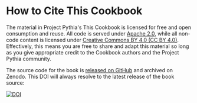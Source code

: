 # How to Cite This Cookbook

The material in Project Pythia's This Cookbook is licensed for free and open consumption and reuse. All code is served under [Apache 2.0](https://www.apache.org/licenses/LICENSE-2.0), while all non-code content is licensed under [Creative Commons BY 4.0 (CC BY 4.0)](https://creativecommons.org/licenses/by/4.0/). Effectively, this means you are free to share and adapt this material so long as you give appropriate credit to the Cookbook authors and the Project Pythia community.

The source code for the book is [released on GitHub](https://github.com/ProjectPythia/interactive-sentinel-2-cookbook) and archived on Zenodo. This DOI will always resolve to the latest release of the book source:

[![DOI](https://zenodo.org/badge/-.svg)](https://zenodo.org/badge/latestdoi/-)
